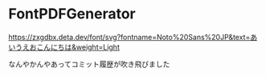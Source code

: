 # FontPDFGenerator
https://zxgdbx.deta.dev/font/svg?fontname=Noto%20Sans%20JP&text=あいうえおこんにちは&weight=Light

なんやかんやあってコミット履歴が吹き飛びました
